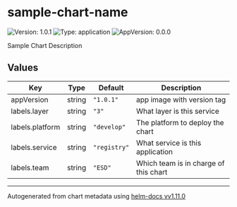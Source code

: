 # sample-chart-name

![Version: 1.0.1](https://img.shields.io/badge/Version-1.0.1-informational?style=flat-square) ![Type: application](https://img.shields.io/badge/Type-application-informational?style=flat-square) ![AppVersion: 0.0.0](https://img.shields.io/badge/AppVersion-0.0.0-informational?style=flat-square)

Sample Chart Description

## Values

| Key | Type | Default | Description |
|-----|------|---------|-------------|
| appVersion | string | `"1.0.1"` | app image with version tag |
| labels.layer | string | `"3"` | What layer is this service |
| labels.platform | string | `"develop"` | The platform to deploy the chart |
| labels.service | string | `"registry"` | What service is this application |
| labels.team | string | `"ESD"` | Which team is in charge of this chart |

----------------------------------------------
Autogenerated from chart metadata using [helm-docs vv1.11.0](https://github.com/norwoodj/helm-docs/releases/vv1.11.0)

